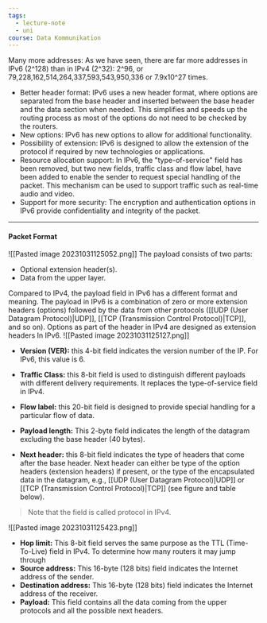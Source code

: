 ```yaml
---
tags:
  - lecture-note
  - uni
course: Data Kommunikation
---
```

Many more addresses: As we have seen, there are far more addresses in IPv6 (2^128) than in IPv4 (2^32): 2^96, or 79,228,162,514,264,337,593,543,950,336 or 7.9x10^27 times.

* Better header format: IPv6 uses a new header format, where options are separated from the base header and inserted between the base header and the data section when needed. This simplifies and speeds up the routing process as most of the options do not need to be checked by the routers.
* New options: IPv6 has new options to allow for additional functionality.
* Possibility of extension: IPv6 is designed to allow the extension of the protocol if required by new technologies or applications.
* Resource allocation support: In IPv6, the "type-of-service" field has been removed, but two new fields, traffic class and flow label, have been added to enable the sender to request special handling of the packet. This mechanism can be used to support traffic such as real-time audio and video.
* Support for more security: The encryption and authentication options in IPv6 provide confidentiality and integrity of the packet.

***
#### Packet Format
![[Pasted image 20231031125052.png]]
The payload consists of two parts:
* Optional extension header(s).
* Data from the upper layer.

Compared to IPv4, the payload field in IPv6 has a different format and meaning. The payload in IPv6 is a combination of zero or more extension headers (options) followed by the data from other protocols ([[UDP (User Datagram Protocol)|UDP]], [[TCP (Transmission Control Protocol)|TCP]], and so on). Options as part of the header in IPv4 are designed as extension headers In IPv6.
![[Pasted image 20231031125127.png]]

* **Version (VER):** this 4-bit field indicates the version number of the IP. For IPv6, this value is 6.
* **Traffic Class:** this 8-bit field is used to distinguish different payloads with different delivery requirements. It replaces the type-of-service field in IPv4.
* **Flow label:** this 20-bit field is designed to provide special handling for a particular flow of data.
* **Payload length:** This 2-byte field indicates the length of the datagram excluding the base header (40 bytes).

* **Next header:** this 8-bit field indicates the type of headers that come after the base header. Next header can either be type of the option headers (extension headers) if present, or the type of the encapsulated data in the datagram, e.g., [[UDP (User Datagram Protocol)|UDP]] or [[TCP (Transmission Control Protocol)|TCP]] (see figure and table below). 
>Note that the field is called protocol in IPv4.

![[Pasted image 20231031125423.png]]

* **Hop limit:** This 8-bit field serves the same purpose as the TTL (Time-To-Live) field in IPv4. To determine how many routers it may jump through
* **Source address:** This 16-byte (128 bits) field indicates the Internet address of the sender.
* **Destination address:** This 16-byte (128 bits) field indicates the Internet address of the receiver.
* **Payload:** This field contains all the data coming from the upper protocols and all the possible next headers.
